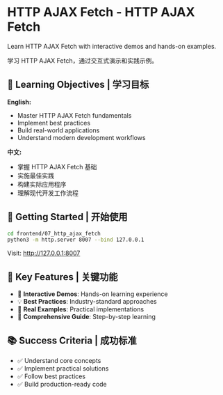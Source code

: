 # HTTP AJAX Fetch - HTTP AJAX Fetch

Learn HTTP AJAX Fetch with interactive demos and hands-on examples.

学习 HTTP AJAX Fetch，通过交互式演示和实践示例。

## 🎯 Learning Objectives | 学习目标

**English:**
- Master HTTP AJAX Fetch fundamentals
- Implement best practices
- Build real-world applications
- Understand modern development workflows

**中文:**
- 掌握 HTTP AJAX Fetch 基础
- 实施最佳实践
- 构建实际应用程序
- 理解现代开发工作流程

## 🚀 Getting Started | 开始使用

```bash
cd frontend/07_http_ajax_fetch
python3 -m http.server 8007 --bind 127.0.0.1
```

Visit: http://127.0.0.1:8007

## 📁 Key Features | 关键功能

- 🎯 **Interactive Demos**: Hands-on learning experience
- 💡 **Best Practices**: Industry-standard approaches
- 🔧 **Real Examples**: Practical implementations
- 📖 **Comprehensive Guide**: Step-by-step learning

## 📚 Success Criteria | 成功标准

- ✅ Understand core concepts
- ✅ Implement practical solutions
- ✅ Follow best practices
- ✅ Build production-ready code

